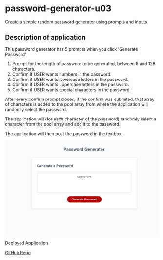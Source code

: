# password-generator-u03
Create a simple random password generator using prompts and inputs

## Description of application

This password generator has 5 prompts when you click 'Generate Password'

1. Prompt for the length of password to be generated, between 8 and 128 characters.
2. Confirm if USER wants numbers in the password.
3. Confirm if USER wants lowercase letters in the password.
4. Confirm if USER wants uppercase letters in the password.
5. Confirm if USER wants special characters in the password.

After every confirm prompt closes, if the confirm was submited, that array of characters is added to the pool array from where the application will randomly select the password.

The application will (for each character of the password) randomly select a character from the pool array and add it to the password.

The application will then post the password in the textbox.

![Image of Deployed Application](./assets/images/deployed-generator.png "Deployed Screenshot")

[Deployed Application](https://epowelldev.github.io/password-generator-u03/)

[GitHub Repo](https://github.com/epowelldev/password-generator-u03)